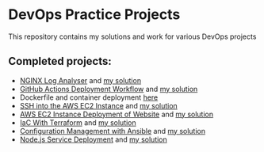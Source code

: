 # DevOps Practice Projects
This repository contains my solutions and work for various DevOps projects

## Completed projects:
- [NGINX Log Analyser](https://roadmap.sh/projects/nginx-log-analyser) and [my solution](https://github.com/Pandora1337/DevOps-Practice/tree/main/nginx-log-analyser)
- [GitHub Actions Deployment Workflow](https://roadmap.sh/projects/github-actions-deployment-workflow) and [my solution](https://github.com/Pandora1337/DevOps-Practice/tree/main/pages-deployment)
- Dockerfile and container deployment [here](https://github.com/Pandora1337/ObamaBot/tree/deploy)
- [SSH into the AWS EC2 Instance](https://roadmap.sh/projects/ssh-remote-server-setup) and [my solution](https://github.com/Pandora1337/DevOps-Practice/tree/main/aws-ec2)
- [AWS EC2 Instance Deployment of Website](https://roadmap.sh/projects/ec2-instance) and [my solution](https://github.com/Pandora1337/DevOps-Practice/tree/main/aws-ec2)
- [IaC With Terraform](https://roadmap.sh/projects/iac-digitalocean) and [my solution](https://github.com/Pandora1337/DevOps-Practice/tree/main/iac-terraform)
- [Configuration Management with Ansible](https://roadmap.sh/projects/configuration-management) and [my solution](https://github.com/Pandora1337/DevOps-Practice/tree/main/ansible)
- [Node.js Service Deployment](https://roadmap.sh/projects/nodejs-service-deployment) and [my solution](https://github.com/Pandora1337/DevOps-Practice/tree/main/nodejs-service-deployment)
